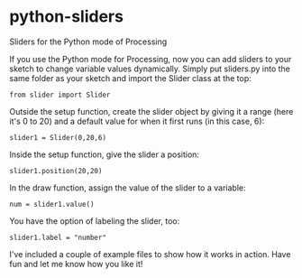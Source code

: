 # python-sliders
Sliders for the Python mode of Processing

<p>If you use the Python mode for Processing, now you can add sliders to your sketch to change variable values dynamically. Simply put sliders.py into the same folder as your sketch and import the Slider class at the top:</p>
<code>from slider import Slider</code>
<p>Outside the setup function, create the slider object by giving it a range (here it's 0 to 20) and a default value for when it first runs (in this case, 6):</p>
<code>slider1 = Slider(0,20,6)</code>
<p>Inside the setup function, give the slider a position:</p>
<code>slider1.position(20,20)</code>
<p>In the draw function, assign the value of the slider to a variable:</p>
<code>num = slider1.value()</code>
<p>You have the option of labeling the slider, too:</p>
<code>slider1.label = "number"</code>
<p>I've included a couple of example files to show how it works in action. Have fun and let me know how you like it!</p>
